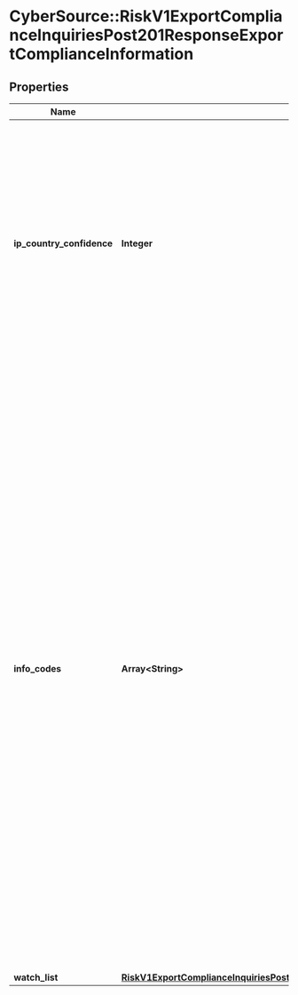 # CyberSource::RiskV1ExportComplianceInquiriesPost201ResponseExportComplianceInformation

## Properties
Name | Type | Description | Notes
------------ | ------------- | ------------- | -------------
**ip_country_confidence** | **Integer** | Likelihood that the country associated with the customer’s IP address was identified correctly. Returns a value from 1–100, where 100 indicates the highest likelihood. If the country cannot be determined, the value is –1.  | [optional] 
**info_codes** | **Array&lt;String&gt;** | Returned when the Denied Parties List check (first two codes) or the export service (all others) would have declined the transaction. This field can contain one or more of these values: - &#x60;MATCH-DPC&#x60;: Denied Parties List match. - &#x60;UNV-DPC&#x60;: Denied Parties List unavailable. - &#x60;MATCH-BCO&#x60;: Billing country restricted. - &#x60;MATCH-EMCO&#x60;: Email country restricted. - &#x60;MATCH-HCO&#x60;: Host name country restricted. - &#x60;MATCH-IPCO&#x60;: IP country restricted. - &#x60;MATCH-SCO&#x60;: Shipping country restricted.  | [optional] 
**watch_list** | [**RiskV1ExportComplianceInquiriesPost201ResponseExportComplianceInformationWatchList**](RiskV1ExportComplianceInquiriesPost201ResponseExportComplianceInformationWatchList.md) |  | [optional] 


